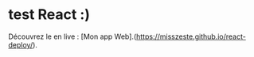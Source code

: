 # test React :)

Découvrez le en live :  [Mon app Web].(https://misszeste.github.io/react-deploy/).

